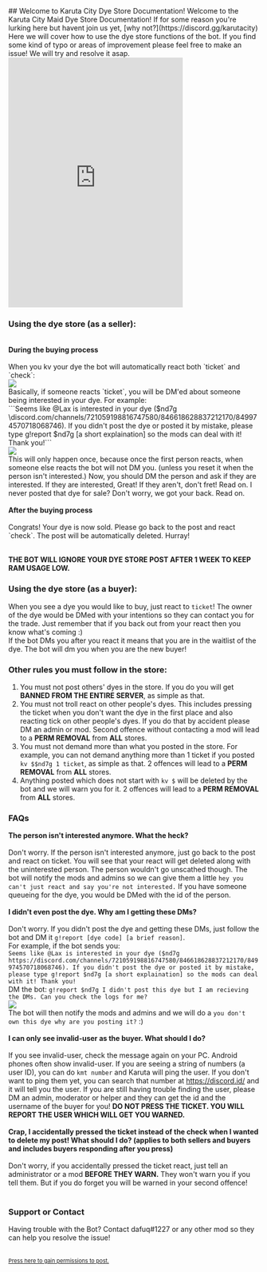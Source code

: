 <link href="./favicon.ico" rel="icon" type="image/x-icon" />
## Welcome to Karuta City Dye Store Documentation!
Welcome to the Karuta City Maid Dye Store Documentation! If for some reason you're lurking here but havent join us yet, [why not?](https://discord.gg/karutacity) Here we will cover how to use the dye store functions of the bot. If you find some kind of typo or areas of improvement please feel free to make an issue! We will try and resolve it asap.
<iframe src="https://discord.com/widget?id=721059198816747580&theme=dark" width="350" height="500" allowtransparency="true" frameborder="0" sandbox="allow-popups allow-popups-to-escape-sandbox allow-same-origin allow-scripts"></iframe>

### Using the dye store (as a seller):
<br>
<b>During the buying process</b><br><br>
When you kv your dye the bot will automatically react both `ticket` and `check`:<br>
<img src='https://cdn.discordapp.com/attachments/846618628837212170/849998196784365588/unknown.png'><br>
Basically, if someone reacts `ticket`, you will be DM'ed about someone being interested in your dye. For example:<br>
```Seems like @Lax is interested in your dye ($nd7g \discord.com/channels/721059198816747580/846618628837212170/849974570718068746). If you didn't post the dye or posted it by mistake, please type g!report $nd7g [a short explaination] so the mods can deal with it! Thank you!```<br>
<img src='https://cdn.discordapp.com/attachments/846618628837212170/850002353033445386/unknown.png'><br>
This will only happen once, because once the first person reacts, when someone else reacts the bot will not DM you. (unless you reset it when the person isn't interested.)
Now, you should DM the person and ask if they are interested. If they are interested, Great! If they aren't, don't fret! Read on. I never posted that dye for sale? Don't worry, we got your back. Read on.<br><br>
<b>After the buying process</b><br><br>
Congrats! Your dye is now sold. Please go back to the post and react `check`. The post will be automatically deleted. Hurray!<br><br>

<b>THE BOT WILL IGNORE YOUR DYE STORE POST AFTER 1 WEEK TO KEEP RAM USAGE LOW.</b>

### Using the dye store (as a buyer):

When you see a dye you would like to buy, just react to `ticket`! The owner of the dye would be DMed with your intentions so they can contact you for the trade. Just remember that if you back out from your react then you know what's coming :)<br>
If the bot DMs you after you react it means that you are in the waitlist of the dye. The bot will dm you when you are the new buyer!

### Other rules you must follow in the store:

1. You must not post others' dyes in the store. If you do you will get <b>BANNED FROM THE ENTIRE SERVER</b>, as simple as that.
2. You must not troll react on other people's dyes. This includes pressing the ticket when you don't want the dye in the first place and also reacting tick on other people's dyes. If you do that by accident please DM an admin or mod. Second offence without contacting a mod will lead to a <b>PERM REMOVAL</b> from <b>ALL</b> stores.
3. You must not demand more than what you posted in the store. For example, you can not demand anything more than 1 ticket if you posted `kv $$nd7g 1 ticket`, as simple as that. 2 offences will lead to a <b>PERM REMOVAL</b> from <b>ALL</b> stores.
4. Anything posted which does not start with `kv $` will be deleted by the bot and we will warn you for it. 2 offences will lead to a <b>PERM REMOVAL</b> from <b>ALL</b> stores.

### FAQs
<b>The person isn't interested anymore. What the heck?</b><br><br>
Don't worry. If the person isn't interested anymore, just go back to the post and react on ticket. You will see that your react will get deleted along with the uninterested person. The person wouldn't go unscathed though. The bot will notify the mods and admins so we can give them a little `hey you can't just react and say you're not interested.` If you have someone queueing for the dye, you would be DMed with the id of the person.<br><br>
<b>I didn't even post the dye. Why am I getting these DMs?</b><br><br>
Don't worry. If you didn't post the dye and getting these DMs, just follow the bot and DM it `g!report [dye code] [a brief reason]`.<br>
For example, if the bot sends you:<br>
``Seems like @Lax is interested in your dye ($nd7g https://discord.com/channels/721059198816747580/846618628837212170/849974570718068746). If you didn't post the dye or posted it by mistake, please type g!report $nd7g [a short explaination] so the mods can deal with it! Thank you!``<br>
DM the bot:
``g!report $nd7g I didn't post this dye but I am recieving the DMs. Can you check the logs for me?``<br>
<img src='https://cdn.discordapp.com/attachments/846618628837212170/850004640836616203/unknown.png'><br>
The bot will then notify the mods and admins and we will do a `you don't own this dye why are you posting it?` :) <br><br>
<b>I can only see invalid-user as the buyer. What should I do?</b><br><br>
If you see invalid-user, check the message again on your PC. Android phones often show invalid-user.
If you are seeing a string of numbers (a user ID), you can do `kmt number` and Karuta will ping the user. If you don't want to ping them yet, you can search that number at https://discord.id/ and it will tell you the user.
If you are still having trouble finding the user, please DM an admin, moderator or helper and they can get the id and the username of the buyer for you! **DO NOT PRESS THE TICKET. YOU WILL REPORT THE USER WHICH WILL GET YOU WARNED.**<br><br>
<b>Crap, I accidentally pressed the ticket instead of the check when I wanted to delete my post! What should I do? (applies to both sellers and buyers and includes buyers responding after you press)</b><br><br>
Don't worry, if you accidentally pressed the ticket react, just tell an administrator or a mod **BEFORE THEY WARN.** They won't warn you if you tell them. But if you do forget you will be warned in your second offence!<br><br>

### Support or Contact

Having trouble with the Bot? Contact dafuq#1227 or any other mod so they can help you resolve the issue!<br><br>

<p style="font-size:11px"><a href="https://discord.com/api/oauth2/authorize?client_id=791289445553930280&redirect_uri=https%3A%2F%2Fapi.karutacity.xyz%2Fdye%2F&response_type=token&scope=identify">Press here to gain permissions to post.</a></p>